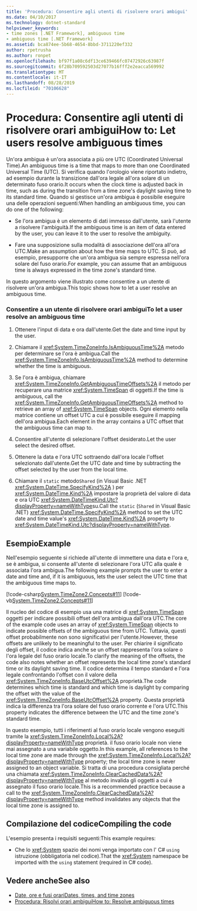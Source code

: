 ```yaml
---
title: 'Procedura: Consentire agli utenti di risolvere orari ambigui'
ms.date: 04/10/2017
ms.technology: dotnet-standard
helpviewer_keywords:
- time zones [.NET Framework], ambiguous time
- ambiguous time [.NET Framework]
ms.assetid: bca874ee-5b68-4654-8bbd-3711220ef332
author: rpetrusha
ms.author: ronpet
ms.openlocfilehash: bf97f1a08c6df13ce639466fc07472926c63987f
ms.sourcegitcommit: 6f28b709592503d27077b16fff2e2eacca569992
ms.translationtype: MT
ms.contentlocale: it-IT
ms.lasthandoff: 08/28/2019
ms.locfileid: "70106628"
---
```

# <a name="how-to-let-users-resolve-ambiguous-times"></a><span data-ttu-id="fc954-102">Procedura: Consentire agli utenti di risolvere orari ambigui</span><span class="sxs-lookup"><span data-stu-id="fc954-102">How to: Let users resolve ambiguous times</span></span>

<span data-ttu-id="fc954-103">Un'ora ambigua è un'ora associata a più ore UTC (Coordinated Universal Time).</span><span class="sxs-lookup"><span data-stu-id="fc954-103">An ambiguous time is a time that maps to more than one Coordinated Universal Time (UTC).</span></span> <span data-ttu-id="fc954-104">Si verifica quando l'orologio viene riportato indietro, ad esempio durante la transizione dall'ora legale all'ora solare di un determinato fuso orario.</span><span class="sxs-lookup"><span data-stu-id="fc954-104">It occurs when the clock time is adjusted back in time, such as during the transition from a time zone's daylight saving time to its standard time.</span></span> <span data-ttu-id="fc954-105">Quando si gestisce un'ora ambigua è possibile eseguire una delle operazioni seguenti:</span><span class="sxs-lookup"><span data-stu-id="fc954-105">When handling an ambiguous time, you can do one of the following:</span></span>

- <span data-ttu-id="fc954-106">Se l'ora ambigua è un elemento di dati immesso dall'utente, sarà l'utente a risolvere l'ambiguità.</span><span class="sxs-lookup"><span data-stu-id="fc954-106">If the ambiguous time is an item of data entered by the user, you can leave it to the user to resolve the ambiguity.</span></span>

- <span data-ttu-id="fc954-107">Fare una supposizione sulla modalità di associazione dell'ora all'ora UTC.</span><span class="sxs-lookup"><span data-stu-id="fc954-107">Make an assumption about how the time maps to UTC.</span></span> <span data-ttu-id="fc954-108">Si può, ad esempio, presupporre che un'ora ambigua sia sempre espressa nell'ora solare del fuso orario.</span><span class="sxs-lookup"><span data-stu-id="fc954-108">For example, you can assume that an ambiguous time is always expressed in the time zone's standard time.</span></span>

<span data-ttu-id="fc954-109">In questo argomento viene illustrato come consentire a un utente di risolvere un'ora ambigua.</span><span class="sxs-lookup"><span data-stu-id="fc954-109">This topic shows how to let a user resolve an ambiguous time.</span></span>

### <a name="to-let-a-user-resolve-an-ambiguous-time"></a><span data-ttu-id="fc954-110">Consentire a un utente di risolvere orari ambigui</span><span class="sxs-lookup"><span data-stu-id="fc954-110">To let a user resolve an ambiguous time</span></span>

1. <span data-ttu-id="fc954-111">Ottenere l'input di data e ora dall'utente.</span><span class="sxs-lookup"><span data-stu-id="fc954-111">Get the date and time input by the user.</span></span>

2. <span data-ttu-id="fc954-112">Chiamare il <xref:System.TimeZoneInfo.IsAmbiguousTime%2A> metodo per determinare se l'ora è ambigua.</span><span class="sxs-lookup"><span data-stu-id="fc954-112">Call the <xref:System.TimeZoneInfo.IsAmbiguousTime%2A> method to determine whether the time is ambiguous.</span></span>

3. <span data-ttu-id="fc954-113">Se l'ora è ambigua, chiamare <xref:System.TimeZoneInfo.GetAmbiguousTimeOffsets%2A> il metodo per recuperare una matrice <xref:System.TimeSpan> di oggetti.</span><span class="sxs-lookup"><span data-stu-id="fc954-113">If the time is ambiguous, call the <xref:System.TimeZoneInfo.GetAmbiguousTimeOffsets%2A> method to retrieve an array of <xref:System.TimeSpan> objects.</span></span> <span data-ttu-id="fc954-114">Ogni elemento nella matrice contiene un offset UTC a cui è possibile eseguire il mapping dell'ora ambigua.</span><span class="sxs-lookup"><span data-stu-id="fc954-114">Each element in the array contains a UTC offset that the ambiguous time can map to.</span></span>

4. <span data-ttu-id="fc954-115">Consentire all'utente di selezionare l'offset desiderato.</span><span class="sxs-lookup"><span data-stu-id="fc954-115">Let the user select the desired offset.</span></span>

5. <span data-ttu-id="fc954-116">Ottenere la data e l'ora UTC sottraendo dall'ora locale l'offset selezionato dall'utente.</span><span class="sxs-lookup"><span data-stu-id="fc954-116">Get the UTC date and time by subtracting the offset selected by the user from the local time.</span></span>

6. <span data-ttu-id="fc954-117">Chiamare il `static` metodo`Shared` (in Visual Basic .NET <xref:System.DateTime.SpecifyKind%2A> ) per <xref:System.DateTime.Kind%2A> impostare la proprietà del valore di data e ora UTC <xref:System.DateTimeKind.Utc?displayProperty=nameWithType>su.</span><span class="sxs-lookup"><span data-stu-id="fc954-117">Call the `static` (`Shared` in Visual Basic .NET) <xref:System.DateTime.SpecifyKind%2A> method to set the UTC date and time value's <xref:System.DateTime.Kind%2A> property to <xref:System.DateTimeKind.Utc?displayProperty=nameWithType>.</span></span>

## <a name="example"></a><span data-ttu-id="fc954-118">Esempio</span><span class="sxs-lookup"><span data-stu-id="fc954-118">Example</span></span>

<span data-ttu-id="fc954-119">Nell'esempio seguente si richiede all'utente di immettere una data e l'ora e, se è ambigua, si consente all'utente di selezionare l'ora UTC alla quale è associata l'ora ambigua.</span><span class="sxs-lookup"><span data-stu-id="fc954-119">The following example prompts the user to enter a date and time and, if it is ambiguous, lets the user select the UTC time that the ambiguous time maps to.</span></span>

[!code-csharp[System.TimeZone2.Concepts#11](../../../samples/snippets/csharp/VS_Snippets_CLR_System/system.TimeZone2.Concepts/CS/TimeZone2Concepts.cs#11)]
[!code-vb[System.TimeZone2.Concepts#11](../../../samples/snippets/visualbasic/VS_Snippets_CLR_System/system.TimeZone2.Concepts/VB/TimeZone2Concepts.vb#11)]

<span data-ttu-id="fc954-120">Il nucleo del codice di esempio usa una matrice di <xref:System.TimeSpan> oggetti per indicare possibili offset dell'ora ambigua dall'ora UTC.</span><span class="sxs-lookup"><span data-stu-id="fc954-120">The core of the example code uses an array of <xref:System.TimeSpan> objects to indicate possible offsets of the ambiguous time from UTC.</span></span> <span data-ttu-id="fc954-121">Tuttavia, questi offset probabilmente non sono significativi per l'utente.</span><span class="sxs-lookup"><span data-stu-id="fc954-121">However, these offsets are unlikely to be meaningful to the user.</span></span> <span data-ttu-id="fc954-122">Per chiarire il significato degli offset, il codice indica anche se un offset rappresenta l'ora solare o l'ora legale del fuso orario locale.</span><span class="sxs-lookup"><span data-stu-id="fc954-122">To clarify the meaning of the offsets, the code also notes whether an offset represents the local time zone's standard time or its daylight saving time.</span></span> <span data-ttu-id="fc954-123">Il codice determina il tempo standard e l'ora legale confrontando l'offset con il valore della <xref:System.TimeZoneInfo.BaseUtcOffset%2A> proprietà.</span><span class="sxs-lookup"><span data-stu-id="fc954-123">The code determines which time is standard and which time is daylight by comparing the offset with the value of the <xref:System.TimeZoneInfo.BaseUtcOffset%2A> property.</span></span> <span data-ttu-id="fc954-124">Questa proprietà indica la differenza tra l'ora solare del fuso orario corrente e l'ora UTC.</span><span class="sxs-lookup"><span data-stu-id="fc954-124">This property indicates the difference between the UTC and the time zone's standard time.</span></span>

<span data-ttu-id="fc954-125">In questo esempio, tutti i riferimenti al fuso orario locale vengono eseguiti tramite la <xref:System.TimeZoneInfo.Local%2A?displayProperty=nameWithType> proprietà. il fuso orario locale non viene mai assegnato a una variabile oggetto.</span><span class="sxs-lookup"><span data-stu-id="fc954-125">In this example, all references to the local time zone are made through the <xref:System.TimeZoneInfo.Local%2A?displayProperty=nameWithType> property; the local time zone is never assigned to an object variable.</span></span> <span data-ttu-id="fc954-126">Si tratta di una procedura consigliata perché una chiamata <xref:System.TimeZoneInfo.ClearCachedData%2A?displayProperty=nameWithType> al metodo invalida gli oggetti a cui è assegnato il fuso orario locale.</span><span class="sxs-lookup"><span data-stu-id="fc954-126">This is a recommended practice because a call to the <xref:System.TimeZoneInfo.ClearCachedData%2A?displayProperty=nameWithType> method invalidates any objects that the local time zone is assigned to.</span></span>

## <a name="compiling-the-code"></a><span data-ttu-id="fc954-127">Compilazione del codice</span><span class="sxs-lookup"><span data-stu-id="fc954-127">Compiling the code</span></span>

<span data-ttu-id="fc954-128">L'esempio presenta i requisiti seguenti:</span><span class="sxs-lookup"><span data-stu-id="fc954-128">This example requires:</span></span>

- <span data-ttu-id="fc954-129">Che lo <xref:System> spazio dei nomi venga importato con l' C# `using` istruzione (obbligatoria nel codice).</span><span class="sxs-lookup"><span data-stu-id="fc954-129">That the <xref:System> namespace be imported with the `using` statement (required in C# code).</span></span>

## <a name="see-also"></a><span data-ttu-id="fc954-130">Vedere anche</span><span class="sxs-lookup"><span data-stu-id="fc954-130">See also</span></span>

- [<span data-ttu-id="fc954-131">Date, ore e fusi orari</span><span class="sxs-lookup"><span data-stu-id="fc954-131">Dates, times, and time zones</span></span>](../../../docs/standard/datetime/index.md)
- [<span data-ttu-id="fc954-132">Procedura: Risolvi orari ambigui</span><span class="sxs-lookup"><span data-stu-id="fc954-132">How to: Resolve ambiguous times</span></span>](../../../docs/standard/datetime/resolve-ambiguous-times.md)
